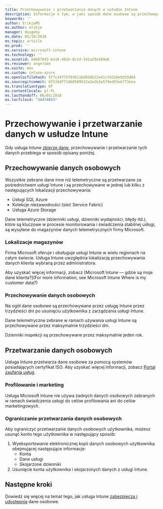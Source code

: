 ```yaml
---
title: Przechowywanie i przetwarzanie danych w usłudze Intune
description: Informacje o tym, w jaki sposób dane osobowe są przechowywane i przetwarzane w usłudze Intune.
keywords: ''
author: ErikjeMS
ms.author: erikje
manager: dougeby
ms.date: 05/18/2018
ms.topic: article
ms.prod: ''
ms.service: microsoft-intune
ms.technology: ''
ms.assetid: edb07842-6a16-482e-8c1d-541a29e169a8
ms.reviewer: angerobe
ms.suite: ems
ms.custom: intune-azure
ms.openlocfilehash: 5f7c24775f03011bd936b22e41cfd318e92b5d64
ms.sourcegitcommit: 07528df71460589522a2e1b3e5f9ed63eb773eea
ms.translationtype: HT
ms.contentlocale: pl-PL
ms.lasthandoff: 06/05/2018
ms.locfileid: "34474653"
---
```

# <a name="data-storage-and-processing-in-intune"></a>Przechowywanie i przetwarzanie danych w usłudze Intune

Gdy usługa Intune [zbierze dane](privacy-data-collect.md), przechowywanie i przetwarzanie tych danych przebiega w sposób opisany poniżej.

## <a name="storing-personal-data"></a>Przechowywanie danych osobowych

Wszystkie zebrane dane inne niż telemetryczne są przetwarzane za pośrednictwem usługi Intune i są przechowywane w jednej lub kilku z następujących lokalizacji przechowywania: 

- Usługi SQL Azure 
- Kolekcje niezawodności (sieć Service Fabric)  
- Usługa Azure Storage 

Dane telemetryczne (dzienniki usługi, dzienniki wydajności, błędy itd.), które są kluczowe w procesie monitorowania i świadczenia stabilnej usługi, są wysyłane do magazynów danych telemetrycznych firmy Microsoft.

### <a name="storage-locations"></a>Lokalizacje magazynów

Firma Microsoft oferuje i obsługuje usługi Intune w wielu regionach na całym świecie. Usługa Intune uwzględnia lokalizację przechowywania danych klienta wybraną przez administratora.

Aby uzyskać więcej informacji, zobacz [Microsoft Intune — gdzie są moje dane klienta?](For more information, see Microsoft Intune Where is my customer data?)

### <a name="personal-data-retention"></a>Przechowywanie danych osobowych

Na ogół dane osobowe są przechowywane przez usługę Intune przez trzydzieści dni po usunięciu użytkownika z zarządzania usługi Intune.

Dane telemetryczne zebrane w ramach używania usługi Intune są przechowywane przez maksymalnie trzydzieści dni.

Dzienniki inspekcji są przechowywane przez maksymalnie jeden rok.

## <a name="processing-personal-data"></a>Przetwarzanie danych osobowych

Usługa Intune przetwarza dane osobowe za pomocą systemów posiadających certyfikat ISO. Aby uzyskać więcej informacji, zobacz [Portal zaufania usług](https://www.microsoft.com/en-us/TrustCenter/stp).

### <a name="profiling-and-marketing"></a>Profilowanie i marketing

Usługa Microsoft Intune nie używa żadnych danych osobowych zebranych w ramach świadczenia usługi do celów profilowania ani do celów marketingowych. 

### <a name="restrict-processing-of-personal-data"></a>Ograniczanie przetwarzania danych osobowych

Aby ograniczyć przetwarzanie danych osobowych użytkownika, możesz usunąć konto tego użytkownika w następujący sposób:
1. Wyeksportowanie elektronicznej kopii danych osobowych użytkownika obejmującej następujące informacje:
    - Konta
    - Dane usługi
    - Skojarzone dzienniki
2. Usunięcie konta użytkownika i skojarzonych danych z usługi Intune.

## <a name="next-steps"></a>Następne kroki

Dowiedz się więcej na temat tego, jak usługa Intune [zabezpiecza i udostępnia](privacy-data-secure-share.md) dane osobowe. 